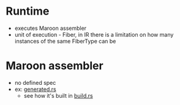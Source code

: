 # Runtime

- executes Maroon assembler
- unit of execution - Fiber, in IR there is a limitation on how many instances of the same FiberType can be

# Maroon assembler
- no defined spec
- ex: [generated.rs](./src/generated.rs)
    - see how it's built in [build.rs](./build.rs)